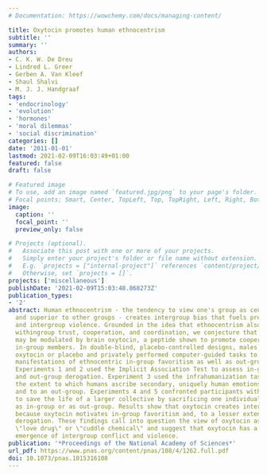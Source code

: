 ```yaml
---
# Documentation: https://wowchemy.com/docs/managing-content/

title: Oxytocin promotes human ethnocentrism
subtitle: ''
summary: ''
authors:
- C. K. W. De Dreu
- Lindred L. Greer
- Gerben A. Van Kleef
- Shaul Shalvi
- M. J. J. Handgraaf
tags:
- 'endocrinology'
- 'evolution'
- 'hormones'
- 'moral dilemmas'
- 'social discrimination'
categories: []
date: '2011-01-01'
lastmod: 2021-02-09T16:03:49+01:00
featured: false
draft: false

# Featured image
# To use, add an image named `featured.jpg/png` to your page's folder.
# Focal points: Smart, Center, TopLeft, Top, TopRight, Left, Right, BottomLeft, Bottom, BottomRight.
image:
  caption: ''
  focal_point: ''
  preview_only: false

# Projects (optional).
#   Associate this post with one or more of your projects.
#   Simply enter your project's folder or file name without extension.
#   E.g. `projects = ["internal-project"]` references `content/project/deep-learning/index.md`.
#   Otherwise, set `projects = []`.
projects: ['miscellaneous']
publishDate: '2021-02-09T15:03:48.868273Z'
publication_types:
- '2'
abstract: Human ethnocentrism - the tendency to view one's group as centrally important
  and superior to other groups - creates intergroup bias that fuels prejudice, xenophobia,
  and intergroup violence. Grounded in the idea that ethnocentrism also facilitates
  withingroup trust, cooperation, and coordination, we conjecture that ethnocentrism
  may be modulated by brain oxytocin, a peptide shown to promote cooperation among
  in-group members. In double-blind, placebo-controlled designs, males self-administered
  oxytocin or placebo and privately performed computer-guided tasks to gauge different
  manifestations of ethnocentric in-group favoritism as well as out-group derogation.
  Experiments 1 and 2 used the Implicit Association Test to assess in-group favoritism
  and out-group derogation. Experiment 3 used the infrahumanization task to assess
  the extent to which humans ascribe secondary, uniquely human emotions to their in-group
  and to an out-group. Experiments 4 and 5 confronted participants with the option
  to save the life of a larger collective by sacrificing one individual, nominated
  as in-group or as out-group. Results show that oxytocin creates intergroup bias
  because oxytocin motivates in-group favoritism and, to a lesser extent, out-group
  derogation. These findings call into question the view of oxytocin as an indiscriminate
  \"love drug\" or \"cuddle chemical\" and suggest that oxytocin has a role in the
  emergence of intergroup conflict and violence.
publication: '*Proceedings of the National Academy of Sciences*'
url_pdf: https://www.pnas.org/content/pnas/108/4/1262.full.pdf
doi: 10.1073/pnas.1015316108
---
```

